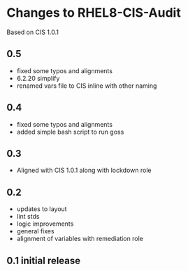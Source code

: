 # Changes to RHEL8-CIS-Audit

Based on CIS 1.0.1

## 0.5

- fixed some typos and alignments
- 6.2.20 simplify
- renamed vars file to CIS inline with other naming

## 0.4

- fixed some typos and alignments
- added simple bash script to run goss

## 0.3

- Aligned with CIS 1.0.1 along with lockdown role

## 0.2

- updates to layout
- lint stds
- logic improvements
- general fixes
- alignment of variables with remediation role

## 0.1 initial release
